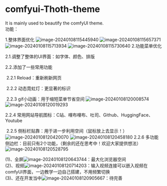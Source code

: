 # comfyui-Thoth-theme
It is mainly used to beautify the comfyUI theme.<br>
功能：

1.整体界面优化
![image-20240108115445940](https://github.com/RyanSHS6/comfyui-Thoth-theme/assets/118988972/f3b058c6-b796-4fb8-82aa-3e1cb6972834)
![image-20240108115657371](https://github.com/RyanSHS6/comfyui-Thoth-theme/assets/118988972/92b4308e-0d86-4a68-8218-f962b894c65f)
![image-20240108115713934](https://github.com/RyanSHS6/comfyui-Thoth-theme/assets/118988972/08caa97a-9104-4032-ad79-b614dc163665)
![image-20240108115730640](https://github.com/RyanSHS6/comfyui-Thoth-theme/assets/118988972/defaf143-62c9-4228-922f-7dade41cf914)
2.功能菜单优化

   2.1.调整了整体的UI界面：如字体、颜色、排版

   2.2.添加了一些常用功能

​       2.2.1  Reload：重新刷新网页

​       2.2.2  动态霓虹灯：更显著的标识<br>

​       2.2.3  gif小动画：用于缩短菜单节省空间
![image-20240108120008574](https://github.com/RyanSHS6/comfyui-Thoth-theme/assets/118988972/bbd9d986-6bef-41f9-8077-04bc303c7c1b)![image-20240108120019293](https://github.com/RyanSHS6/comfyui-Thoth-theme/assets/118988972/365e83b7-3aa7-4ece-8d58-b09261efe351)
<br>


   2.2.4  常用网站导航图标：C站、哩布哩布、吐司、Github、HuggingFace、Youtube

​       2.2.5  侧标栏贴靠：用于进一步利用空间（鼠标放上去显示！）
![image-20240108120420070](https://github.com/RyanSHS6/comfyui-Thoth-theme/assets/118988972/4a186f40-7102-48f5-ae48-9381ddcdf161)
![image-20240108120458180](https://github.com/RyanSHS6/comfyui-Thoth-theme/assets/118988972/8ad32567-2a78-4672-8044-d400ef4fe2c1)
 2.2.6  多功能侧边栏：目前只有2个功能，（剩余的还在思考中！欢迎大家提供想法）
![image-20240108120528795](https://github.com/RyanSHS6/comfyui-Thoth-theme/assets/118988972/0c61a45c-609f-4a86-9452-10cdd35bff9b)

(1)、全屏![image-20240108120643744](https://github.com/RyanSHS6/comfyui-Thoth-theme/assets/118988972/9c66973a-a42f-4535-87a5-7b6f2cb6d1c3)：最大化浏览器空间<br>
(2)、视频![image-20240108120714203](https://github.com/RyanSHS6/comfyui-Thoth-theme/assets/118988972/cb1ddea5-2e89-49de-93ab-0b8287d9bb82)：输入视频连接可以嵌入视频在comfyUI界面，一边教学一边自己搭建，不用频繁切换<br>
(3)、还在开发当中![image-20240108120905667](https://github.com/RyanSHS6/comfyui-Thoth-theme/assets/118988972/9ad659ac-4e20-41f4-ba7a-08875349eaec)：待完善<br>
